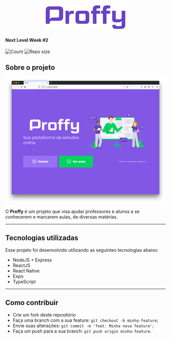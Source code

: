 <h1 align="center">
    <img alt="Proffy" title="Proffy" src=".github/logo.svg" width="250px" />
</h1>

#### Next Level Week #2

![Count](https://img.shields.io/github/languages/count/elvessousa/nlw-02)
![Repo size](https://img.shields.io/github/repo-size/elvessousa/nlw-02)

## Sobre o projeto

![Tela](.github/frontend-home.png)

O **Proffy** é um projeto que visa ajudar professores e alunos a se conhecerem e marcarem aulas, de diversas matérias.

---

## Tecnologias utilizadas

Esse projeto foi desenvolvido utilizando as seguintes tecnologias abaixo:

- NodeJS + Express
- ReactJS
- React Native
- Expo
- TypeScript

---

## Como contribuir

- Crie um fork deste repositório
- Faça uma branch com a sua feature: `git checkout -b minha-feature`;
- Envie suas alterações: `git commit -m 'feat: Minha nova feature'`;
- Faça um push para a sua branch: `git push origin minha-feature`.
